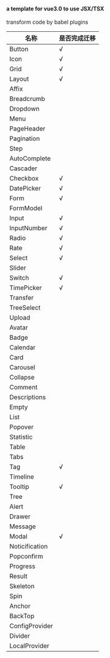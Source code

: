 #### a template for vue3.0 to use JSX/TSX

transform code by babel plugins


名称|是否完成迁移|
---|---|
Button|√
Icon|√
Grid|√
Layout|√
Affix|
Breadcrumb|
Dropdown|
Menu|
PageHeader|
Pagination|
Step|
AutoComplete|
Cascader|
Checkbox|√
DatePicker|√
Form|√
FormModel|
Input|√
InputNumber|√
Radio|√
Rate|√
Select|√
Slider|
Switch|√
TimePicker|√
Transfer|
TreeSelect|
Upload|
Avatar|
Badge|
Calendar|
Card|
Carousel|
Collapse|
Comment|
Descriptions|
Empty|
List|
Popover|
Statistic|
Table|
Tabs|
Tag|√
Timeline|
Tooltip|√
Tree|
Alert|
Drawer|
Message|
Modal|√
Noticification|
Popconfirm|
Progress|
Result|
Skeleton|
Spin|
Anchor|
BackTop|
ConfigProvider|
Divider|
LocalProvider|


